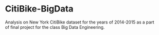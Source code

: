 # CitiBike-BigData

Analysis on New York CitiBike dataset for the years of 2014-2015 as a part of final project for the class Big Data Engineering.
